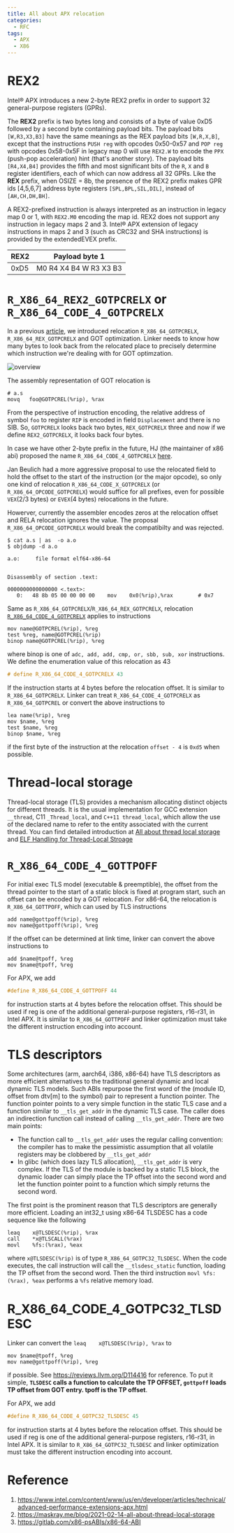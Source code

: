 ```yaml
---
title: All about APX relocation
categories:
  - RFC
tags:
  - APX
  - X86
---
```


# REX2
Intel® APX introduces a new 2-byte REX2 prefix in order to support 32 general-purpose registers (GPRs).

The **REX2** prefix is two bytes long and consists of a byte of value 0xD5 followed by a second byte containing payload bits. The payload bits `[W,R3,X3,B3]` have the same meanings as the REX payload bits `[W,R,X,B]`, except that the instructions `PUSH reg` with opcodes 0x50-0x57 and `POP reg` with opcodes 0x58-0x5F in legacy map 0 will use `REX2.W` to encode the `PPX` (push-pop acceleration) hint (that's another story). The payload bits `[R4,X4,B4]` provides the fifth and most significant bits of the `R`, `X` and `B` register identifiers, each of which can now address all 32 GPRs. Like the **REX** prefix, when OSIZE = 8b, the presence of the REX2 prefix makes GPR ids [4,5,6,7] address byte registers `[SPL,BPL,SIL,DIL]`, instead of `[AH,CH,DH,BH]`.

A REX2-prefixed instruction is always interpreted as an instruction in legacy map 0 or 1, with `REX2.M0` encoding the map id. REX2 does not support any instruction in legacy maps 2 and 3. Intel® APX extension of legacy instructions in maps 2 and 3 (such as CRC32 and SHA instructions) is provided by the extendedEVEX prefix.

REX2 | Payload byte 1
---  | ---
0xD5 | M0 R4 X4 B4 W R3 X3 B3

# `R_X86_64_REX2_GOTPCRELX` or `R_X86_64_CODE_4_GOTPCRELX`
In a previous [article](https://kanrobert.github.io/blog/X86-relocation), we introduced relocation `R_X86_64_GOTPCRELX`, `R_X86_64_REX_GOTPCRELX` and GOT optimization. Linker needs to know how many bytes to look back from the relocated place to precisely determine which instruction we're dealing with for GOT optimzation.

![overview](/rc/X86-Instruction-Format/instruction-format.png)

The assembly representation of GOT relocation is

```
# a.s
movq   foo@GOTPCREL(%rip), %rax
```

From the perspective of instruction encoding, the relative address of symbol `foo` to register `RIP` is encoded in field `Displacement` and there is no SIB. So, `GOTPCRELX` looks back two bytes, `REX_GOTPCRELX` three and now if we define `REX2_GOTPCRELX`, it looks back four bytes.

In case we have other 2-byte prefix in the future, HJ (the maintainer of x86 abi) proposed the name `R_X86_64_CODE_4_GOTPCRELX` [here](https://groups.google.com/g/x86-64-abi/c/KbzaNHRB6QU).

Jan Beulich had a more aggressive proposal to use the relocated field to hold the offset to the start of the instruction (or the major opcode), so only one kind of relocation `R_X86_64_CODE_X_GOTPCRELX` (or `R_X86_64_OPCODE_GOTPCRELX`) would suffice for all prefixes, even for possible `VEX`(2/3 bytes) or `EVEX`(4 bytes) relocations in the future.

Howerver, currently the assembler encodes zeros at the relocation offset and RELA relocation ignores the value. The proposal `R_X86_64_OPCODE_GOTPCRELX` would break the compatibilty and was rejected.

```console
$ cat a.s | as  -o a.o
$ objdump -d a.o

a.o:     file format elf64-x86-64


Disassembly of section .text:

0000000000000000 <.text>:
   0:   48 8b 05 00 00 00 00    mov    0x0(%rip),%rax        # 0x7
```

Same as `R_X86_64_GOTPCRELX`/`R_X86_64_REX_GOTPCRELX`, relocation [`R_X86_64_CODE_4_GOTPCRELX`](https://groups.google.com/g/x86-64-abi/c/saQyqBeL5XE) applies to instructions

```
mov name@GOTPCREL(%rip), %reg
test %reg, name@GOTPCREL(%rip)
binop name@GOTPCREL(%rip), %reg
```

where binop is one of `adc, add, add, cmp, or, sbb, sub, xor` instructions. We define the enumeration value of this relocation as 43

```c
# define R_X86_64_CODE_4_GOTPCRELX 43
```

If the instruction starts at 4 bytes before the relocation offset. It is
similar to `R_X86_64_GOTPCRELX`. Linker can treat `R_X86_64_CODE_4_GOTPCRELX`
as `R_X86_64_GOTPCREL` or convert the above instructions to

```
lea name(%rip), %reg
mov $name, %reg
test $name, %reg
binop $name, %reg
```

if the first byte of the instruction at the relocation `offset - 4` is `0xd5`
when possible.

# Thread-local storage
Thread-local storage (TLS) provides a mechanism allocating distinct objects for different threads. It is the usual implementation for GCC extension `__thread`, C11 `_Thread_local`, and `C++11 thread_local`, which allow the use of the declared name to refer to the entity associated with the current thread. You can find detailed introduction at [All about thread local storage](https://maskray.me/blog/2021-02-14-all-about-thread-local-storage) and [ELF Handling for Thread-Local Stroage](http://www.akkadia.org/drepper/tls.pdf)


# `R_X86_64_CODE_4_GOTTPOFF`
For initial exec TLS model (executable & preemptible), the offset from the thread pointer to the start of a static block is fixed at program start, such an offset can be encoded by a GOT relocation. For x86-64, the relocation is `R_X86_64_GOTTPOFF`, which can used by TLS instructions

```
add name@gottpoff(%rip), %reg
mov name@gottpoff(%rip), %reg
```

If the offset can be determined at link time, linker can convert the above instructions to

```
add	$name@tpoff, %reg
mov	$name@tpoff, %reg
```

For APX, we add

```c
#define R_X86_64_CODE_4_GOTTPOFF 44
```

for instruction starts at 4 bytes before the relocation offset. This should be used if reg is one of the additional general-purpose registers, r16-r31, in Intel APX. It is similar to `R_X86_64_GOTTPOFF` and linker optimization must take the different instruction encoding into account.

# TLS descriptors
Some architectures (arm, aarch64, i386, x86-64) have TLS descriptors as more efficient alternatives to the traditional general dynamic and local dynamic TLS models. Such ABIs repurpose the first word of the (module ID, offset from dtv[m] to the symbol) pair to represent a function pointer. The function pointer points to a very simple function in the static TLS case and a function similar to `__tls_get_addr` in the dynamic TLS case. The caller does an indirection function call instead of calling `__tls_get_addr`. There are two main points:

* The function call to `__tls_get_addr` uses the regular calling convention: the compiler has to make the pessimistic assumption that all volatile registers may be clobbered by `__tls_get_addr`
* In glibc (which does lazy TLS allocation), `__tls_get_addr` is very complex. If the TLS of the module is backed by a static TLS block, the dynamic loader can simply place the TP offset into the second word and let the function pointer point to a function which simply returns the second word.

The first point is the prominent reason that TLS descriptors are generally more efficient. Loading an int32_t using x86-64 TLSDESC has a code sequence like the following

```
leaq    x@TLSDESC(%rip), %rax
call    *x@TLSCALL(%rax)
movl    %fs:(%rax), %eax
```

where `x@TLSDESC(%rip)` is of type `R_X86_64_GOTPC32_TLSDESC`. When the code executes, the call instruction will call the `__tlsdesc_static` function, loading the TP offset from the second word. Then the third instruction `movl %fs:(%rax), %eax` performs a `%fs` relative memory load.

# R_X86_64_CODE_4_GOTPC32_TLSDESC
Linker can convert the `leaq    x@TLSDESC(%rip), %rax` to

```
mov	$name@tpoff, %reg
mov	name@gottpoff(%rip), %reg
```

if possible. See https://reviews.llvm.org/D114416 for reference. To put it simple, **`TLSDESC` calls a function to calculate the TP OFFSET, `gottpoff` loads TP offset from GOT entry. tpoff is the TP offset**.

For APX, we add

```c
#define R_X86_64_CODE_4_GOTPC32_TLSDESC 45
```

for instruction starts at 4 bytes before the relocation offset. This should be used if reg is one of the additional general-purpose registers, r16-r31, in Intel APX. It is similar to `R_X86_64_GOTPC32_TLSDESC` and linker optimization must take the different instruction encoding into account.

# Reference
1. https://www.intel.com/content/www/us/en/developer/articles/technical/advanced-performance-extensions-apx.html
1. https://maskray.me/blog/2021-02-14-all-about-thread-local-storage
1. https://gitlab.com/x86-psABIs/x86-64-ABI
